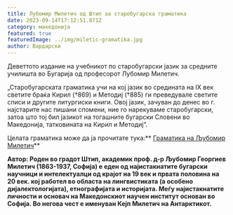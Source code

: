 ```yaml
---
title: Лубомир Милетич од Штип за старобугарска граматика
date: 2023-09-14T17:12:51.871Z
category: македонија
featured: true
featuredImage: ../img/miletic-gramatika.jpg
author: Вардарски
---
```

Деветтото издание на учебникот по старобугарски јазик за средните училишта во Бугарија од професорот Лубомир Милетич.

„Старобугарската граматика учи на кој јазик во средината на IX век светите браќа Кирил (†869) и Методиј (†885) ги преведувале светите списи и другите литургиски книги. Овој јазик, зачуван до денес во г. најстарите нас пишани спомени, ние го нарекуваме старобугарски, затоа што тој бил јазикот на тогашните бугарски Словени во Македонија, татковината на Кирил и Методиј“.

Целата граматика може да ја прочитате тука:** [Граматика на Љубомир Милетич](https://www.strumski.com/books/Lyubomir_Miletich_Starobylgarska_Gramatika_SinglePages.pdf)**



**Автор: Роден во градот Штип, академик проф. д-р Љубомир Георгиев Милетич (1863-1937, Софија) е еден од најистакнатите бугарски научници и интелектуалци од крајот на 19 век и првата половина на 20 век. кој работел во областа на лингвистиката (а особено дијалектологијата), етнографијата и историјата. Меѓу најистакнатите личности и основач на Македонскиот научен институт основан во Софија. Во негова чест е именуван Кејп Милетич на Антарктикот.**